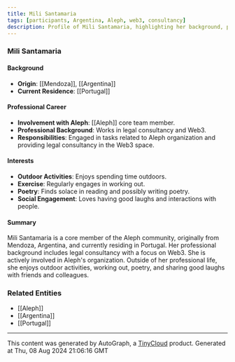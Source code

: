 ```yaml
---
title: Mili Santamaria
tags: [participants, Argentina, Aleph, web3, consultancy]
description: Profile of Mili Santamaria, highlighting her background, professional career, and interests as part of the Aleph community.
---
```


### Mili Santamaria

#### Background
- **Origin**: [[Mendoza]], [[Argentina]]
- **Current Residence**: [[Portugal]]

#### Professional Career
- **Involvement with Aleph**: [[Aleph]] core team member.
- **Professional Background**: Works in legal consultancy and Web3.
- **Responsibilities**: Engaged in tasks related to Aleph organization and providing legal consultancy in the Web3 space.

#### Interests
- **Outdoor Activities**: Enjoys spending time outdoors.
- **Exercise**: Regularly engages in working out.
- **Poetry**: Finds solace in reading and possibly writing poetry.
- **Social Engagement**: Loves having good laughs and interactions with people.

#### Summary
Mili Santamaria is a core member of the Aleph community, originally from Mendoza, Argentina, and currently residing in Portugal. Her professional background includes legal consultancy with a focus on Web3. She is actively involved in Aleph's organization. Outside of her professional life, she enjoys outdoor activities, working out, poetry, and sharing good laughs with friends and colleagues.

### Related Entities
- [[Aleph]]
- [[Argentina]]
- [[Portugal]]
---
This content was generated by AutoGraph, a [TinyCloud](https://tinycloud.xyz/) product.
Generated at  Thu, 08 Aug 2024 21:06:16 GMT